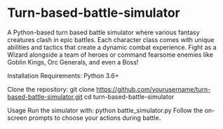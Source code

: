 # Turn-based-battle-simulator
A Python-based turn based battle simulator where various fantasy creatures clash in epic battles. Each character class comes with unique abilities and tactics that create a dynamic combat experience. Fight as a Wizard alongside a team of heroes or command fearsome enemies like Goblin Kings, Orc Generals, and even a Boss!

Installation
Requirements: Python 3.6+

Clone the repository:
git clone https://github.com/yourusername/turn-based-battle-simulator.git
cd turn-based-battle-simulator


Usage
Run the simulator with: python battle_simulator.py
Follow the on-screen prompts to choose your actions during battle.
